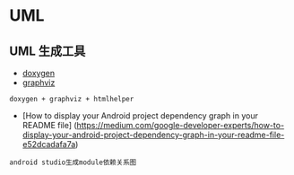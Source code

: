 UML
===
UML 生成工具
----
- [doxygen](https://doxygen.nl/)
- [graphviz](https://graphviz.org/)
```
doxygen + graphviz + htmlhelper
```
- [How to display your Android project dependency graph in your README file] (https://medium.com/google-developer-experts/how-to-display-your-android-project-dependency-graph-in-your-readme-file-e52dcadafa7a)
```
android studio生成module依赖关系图
```
